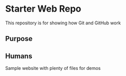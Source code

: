 # Starter Web Repo

This repository is for showing how Git and GitHub work

## Purpose

## Humans

Sample website with plenty of files for demos
